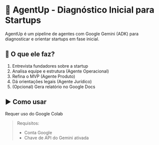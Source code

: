 # 🚀 AgentUp - Diagnóstico Inicial para Startups

AgentUp é um pipeline de agentes com Google Gemini (ADK) para diagnosticar e orientar startups em fase inicial.


## 🎯 O que ele faz?

1. Entrevista fundadores sobre a startup
2. Analisa equipe e estrutura (Agente Operacional)
3. Refina o MVP (Agente Produto)
4. Dá orientações legais (Agente Jurídico)
5. (Opcional) Gera relatório no Google Docs


## ▶️ Como usar

Requer uso do Google Colab

> Requisitos:
> - Conta Google
> - Chave de API do Gemini ativada



